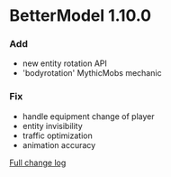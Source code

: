 # BetterModel 1.10.0

### Add
- new entity rotation API
- 'bodyrotation' MythicMobs mechanic

### Fix
- handle equipment change of player
- entity invisibility
- traffic optimization
- animation accuracy

[Full change log](https://github.com/toxicity188/BetterModel/compare/1.9.3...1.10.0)